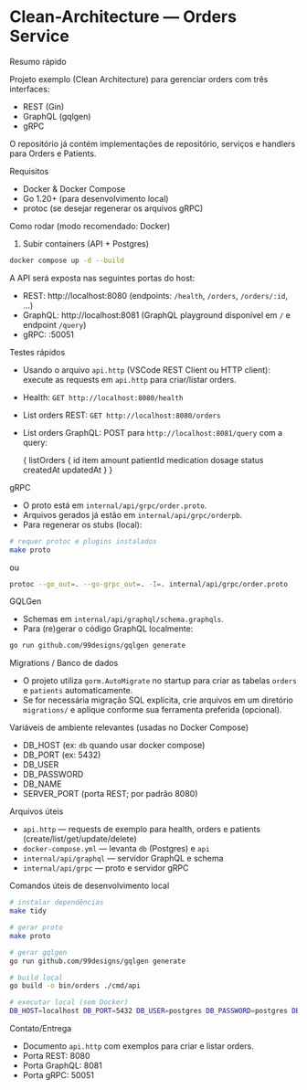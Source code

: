 # Clean-Architecture — Orders Service

Resumo rápido

Projeto exemplo (Clean Architecture) para gerenciar orders com três interfaces:
- REST (Gin)
- GraphQL (gqlgen)
- gRPC

O repositório já contém implementações de repositório, serviços e handlers para Orders e Patients.

Requisitos
- Docker & Docker Compose
- Go 1.20+ (para desenvolvimento local)
- protoc (se desejar regenerar os arquivos gRPC)

Como rodar (modo recomendado: Docker)

1) Subir containers (API + Postgres)

```bash
docker compose up -d --build
```

A API será exposta nas seguintes portas do host:
- REST: http://localhost:8080 (endpoints: `/health`, `/orders`, `/orders/:id`, ...)
- GraphQL: http://localhost:8081 (GraphQL playground disponível em `/` e endpoint `/query`)
- gRPC: :50051

Testes rápidos
- Usando o arquivo `api.http` (VSCode REST Client ou HTTP client): execute as requests em `api.http` para criar/listar orders.
- Health: `GET http://localhost:8080/health`
- List orders REST: `GET http://localhost:8080/orders`
- List orders GraphQL: POST para `http://localhost:8081/query` com a query:

  { listOrders { id item amount patientId medication dosage status createdAt updatedAt } }

gRPC
- O proto está em `internal/api/grpc/order.proto`.
- Arquivos gerados já estão em `internal/api/grpc/orderpb`.
- Para regenerar os stubs (local):

```bash
# requer protoc e plugins instalados
make proto
```

ou

```bash
protoc --go_out=. --go-grpc_out=. -I=. internal/api/grpc/order.proto
```

GQLGen
- Schemas em `internal/api/graphql/schema.graphqls`.
- Para (re)gerar o código GraphQL localmente:

```bash
go run github.com/99designs/gqlgen generate
```

Migrations / Banco de dados
- O projeto utiliza `gorm.AutoMigrate` no startup para criar as tabelas `orders` e `patients` automaticamente.
- Se for necessária migração SQL explícita, crie arquivos em um diretório `migrations/` e aplique conforme sua ferramenta preferida (opcional).

Variáveis de ambiente relevantes (usadas no Docker Compose)
- DB_HOST (ex: `db` quando usar docker compose)
- DB_PORT (ex: 5432)
- DB_USER
- DB_PASSWORD
- DB_NAME
- SERVER_PORT (porta REST; por padrão 8080)

Arquivos úteis
- `api.http` — requests de exemplo para health, orders e patients (create/list/get/update/delete)
- `docker-compose.yml` — levanta `db` (Postgres) e `api`
- `internal/api/graphql` — servidor GraphQL e schema
- `internal/api/grpc` — proto e servidor gRPC

Comandos úteis de desenvolvimento local

```bash
# instalar dependências
make tidy

# gerar proto
make proto

# gerar gqlgen
go run github.com/99designs/gqlgen generate

# build local
go build -o bin/orders ./cmd/api

# executar local (sem Docker)
DB_HOST=localhost DB_PORT=5432 DB_USER=postgres DB_PASSWORD=postgres DB_NAME=orders go run ./cmd/api
```

Contato/Entrega
- Documento `api.http` com exemplos para criar e listar orders.
- Porta REST: 8080
- Porta GraphQL: 8081
- Porta gRPC: 50051